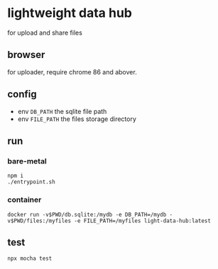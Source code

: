 # lightweight data hub

for upload and share files

## browser

for uploader, require chrome 86 and abover.

## config

* env `DB_PATH` the sqlite file path
* env `FILE_PATH` the files storage directory

## run
### bare-metal

```shell
npm i
./entrypoint.sh
```

### container

```
docker run -v$PWD/db.sqlite:/mydb -e DB_PATH=/mydb -v$PWD/files:/myfiles -e FILE_PATH=/myfiles light-data-hub:latest
```

## test

```shell
npx mocha test
```
